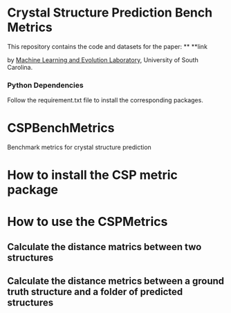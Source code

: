 # Crystal Structure Prediction Bench Metrics
This repository contains the code and datasets for the paper:
**
**link



by <a href="http://mleg.cse.sc.edu" target="_blank">Machine Learning and Evolution Laboratory</a>, University of South Carolina.

### Python Dependencies
Follow the requirement.txt file to install the corresponding packages.


# CSPBenchMetrics
Benchmark metrics for crystal structure prediction


# How to install the CSP metric package


# How to use the CSPMetrics


## Calculate the distance matrics between two structures





## Calculate the distance metrics between a ground truth structure and a folder of predicted structures


